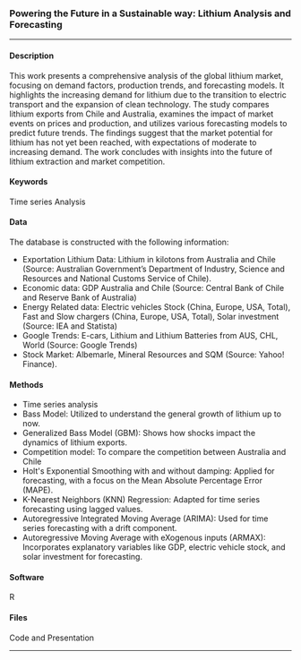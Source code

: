 ### Powering the Future in a Sustainable way: Lithium Analysis and Forecasting

---

#### Description
This work presents a comprehensive analysis of the global lithium market, focusing on demand factors, production trends, and forecasting models. It highlights the increasing demand for lithium due to the transition to electric transport and the expansion of clean technology. The study compares lithium exports from Chile and Australia, examines the impact of market events on prices and production, and utilizes various forecasting models to predict future trends. The findings suggest that the market potential for lithium has not yet been reached, with expectations of moderate to increasing demand. The work concludes with insights into the future of lithium extraction and market competition.

#### Keywords
Time series Analysis

#### Data
The database is constructed with the following information:
- Exportation Lithium Data: Lithium in kilotons from Australia and Chile (Source: Australian Government’s Department of Industry, Science and Resources and National Customs Service of Chile).
- Economic data: GDP Australia and Chile (Source: Central Bank of Chile and Reserve Bank of Australia)
- Energy Related data: Electric vehicles Stock (China, Europe, USA, Total), Fast and Slow chargers (China, Europe, USA, Total), Solar investment (Source: IEA and Statista)
- Google Trends: E-cars, Lithium and Lithium Batteries from AUS, CHL, World (Source: Google Trends)
- Stock Market: Albemarle, Mineral Resources and SQM (Source: Yahoo! Finance).

#### Methods
- Time series analysis
- Bass Model: Utilized to understand the general growth of lithium up to now.
- Generalized Bass Model (GBM): Shows how shocks impact the dynamics of lithium exports.
- Competition model: To compare the competition between Australia and Chile
- Holt's Exponential Smoothing with and without damping: Applied for forecasting, with a focus on the Mean Absolute Percentage Error (MAPE).
- K-Nearest Neighbors (KNN) Regression: Adapted for time series forecasting using lagged values.
- Autoregressive Integrated Moving Average (ARIMA): Used for time series forecasting with a drift component.
- Autoregressive Moving Average with eXogenous inputs (ARMAX): Incorporates explanatory variables like GDP, electric vehicle stock, and solar investment for forecasting.

#### Software
R

#### Files
Code and Presentation

---
